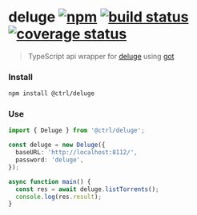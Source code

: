 # deluge [![npm](https://img.shields.io/npm/v/@ctrl/deluge.svg?maxAge=3600)](https://www.npmjs.com/package/@ctrl/deluge) [![build status](https://travis-ci.com/TypeCtrl/deluge.svg?branch=master)](https://travis-ci.org/typectrl/deluge) [![coverage status](https://codecov.io/gh/typectrl/deluge/branch/master/graph/badge.svg)](https://codecov.io/gh/typectrl/deluge)

> TypeScript api wrapper for [deluge](https://deluge-torrent.org/) using [got](https://github.com/sindresorhus/got)

### Install

```bash
npm install @ctrl/deluge
```

### Use

```ts
import { Deluge } from '@ctrl/deluge';

const deluge = new Deluge({
  baseURL: 'http://localhost:8112/',
  password: 'deluge',
});

async function main() {
  const res = await deluge.listTorrents();
  console.log(res.result);
}
```
